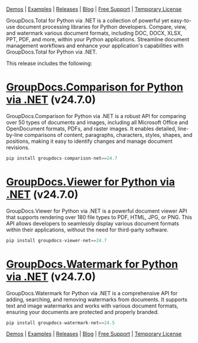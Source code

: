 [Demos](https://products.groupdocs.app/total/windows) | [Examples](https://groupdocs.github.io/) | [Releases](https://releases.groupdocs.com/) | [Blog](https://blog.groupdocs.com/category/total/) | [Free Support](https://forum.groupdocs.com/c/total/8) | [Temporary License](https://purchase.groupdocs.com/temporary-license)

GroupDocs.Total for Python via .NET is a collection of powerful yet easy-to-use document processing libraries for Python developers. Compare, view, and watermark various document formats, including DOC, DOCX, XLSX, PPT, PDF, and more, within your Python applications. Streamline document management workflows and enhance your application's capabilities with GroupDocs.Total for Python via .NET.

This release includes the following:

# [GroupDocs.Comparison for Python via .NET](https://releases.groupdocs.com/comparison/python-net/) (v24.7.0)

GroupDocs.Comparison for Python via .NET is a robust API for comparing over 50 types of documents and images, including all Microsoft Office and OpenDocument formats, PDFs, and raster images. It enables detailed, line-by-line comparisons of content, paragraphs, characters, styles, shapes, and positions, making it easy to identify changes and manage document revisions.

```python
pip install groupdocs-comparison-net==24.7
```

# [GroupDocs.Viewer for Python via .NET](https://releases.groupdocs.com/viewer/python-net/) (v24.7.0)

GroupDocs.Viewer for Python via .NET is a powerful document viewer API that supports rendering over 180 file types to PDF, HTML, JPG, or PNG. This API allows developers to seamlessly display various document formats within their applications, without the need for third-party software.

```python
pip install groupdocs-viewer-net==24.7
```

# [GroupDocs.Watermark for Python via .NET](https://releases.groupdocs.com/watermark/python-net/) (v24.7.0)

GroupDocs.Watermark for Python via .NET is a comprehensive API for adding, searching, and removing watermarks from documents. It supports text and image watermarks and works with various document formats, ensuring your documents are protected and properly branded.

```python
pip install groupdocs-watermark-net==24.5
```

[Demos](https://products.groupdocs.app/total/windows) | [Examples](https://groupdocs.github.io/) | [Releases](https://releases.groupdocs.com/) | [Blog](https://blog.groupdocs.com/category/total/) | [Free Support](https://forum.groupdocs.com/c/total/8) | [Temporary License](https://purchase.groupdocs.com/temporary-license)